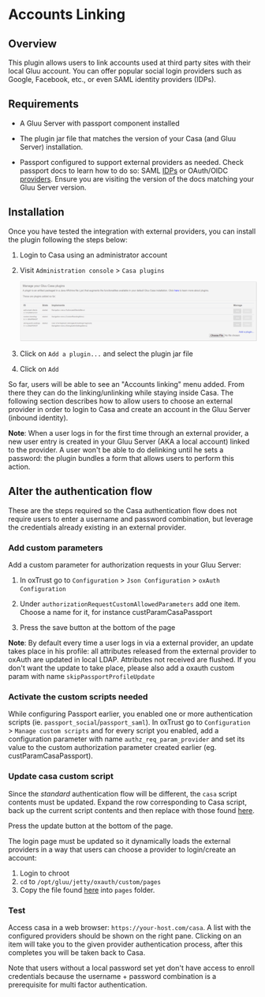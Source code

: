 # Accounts Linking
## Overview
This plugin allows users to link accounts used at third party sites with their local Gluu account. You can offer popular social login providers such as Google, Facebook, etc., or even SAML identity providers (IDPs).

## Requirements

- A Gluu Server with passport component installed

- The plugin jar file that matches the version of your Casa (and Gluu Server) installation.

- Passport configured to support external providers as needed. Check passport docs to learn how to do so: SAML [IDPs](https://www.gluu.org/docs/ce/authn-guide/inbound-saml-passport/) or OAuth/OIDC [providers](https://www.gluu.org/docs/ce/authn-guide/passport/). Ensure you are visiting the version of the docs matching your Gluu Server version.

## Installation

Once you have tested the integration with external providers, you can install the plugin following the steps below:

1. Login to Casa using an administrator account

1. Visit `Administration console` > `Casa plugins`

    ![plugins page](../img/plugins/plugins314.png)

1. Click on `Add a plugin...` and select the plugin jar file

1. Click on `Add` 

So far, users will be able to see an "Accounts linking" menu added. From there they can do the linking/unlinking while staying inside Casa. The following section describes how to allow users to choose an external provider in order to login to Casa and create an account in the Gluu Server (inbound identity).

**Note**: When a user logs in for the first time through an external provider, a new user entry is created in your Gluu Server (AKA a local account) linked to the provider. A user won't be able to do delinking until he sets a password: the plugin bundles a form that allows users to perform this action.

## Alter the authentication flow

These are the steps required so the Casa authentication flow does not require users to enter a username and password combination, but leverage the credentials already existing in an external provider.

### Add custom parameters

Add a custom parameter for authorization requests in your Gluu Server: 

1. In oxTrust go to `Configuration` > `Json Configuration` > `oxAuth Configuration`

1. Under `authorizationRequestCustomAllowedParameters` add one item. Choose a name for it, for instance custParamCasaPassport

1. Press the save button at the bottom of the page

**Note**: By default every time a user logs in via a external provider, an update takes place in his profile: all attributes
released from the external provider to oxAuth are updated in local LDAP. Attributes not received are flushed. If you don't
want the update to take place, please also add a oxauth custom param with name `skipPassportProfileUpdate`

### Activate the custom scripts needed

While configuring Passport earlier, you enabled one or more authentication scripts (ie. `passport_social`/`passport_saml`). In oxTrust go to `Configuration` > `Manage custom scripts` and for every script you enabled, add a configuration parameter with name `authz_req_param_provider` and set its value to the custom authorization parameter created earlier (eg. custParamCasaPassport).

### Update casa custom script

Since the *standard* authentication flow will be different, the `casa` script contents must be updated. Expand the row corresponding to Casa script, back up the current script contents and then replace with those found [here](https://github.com/GluuFederation/casa-ee-plugins/raw/master/account-linking/extras/casa.py).

Press the update button at the bottom of the page.

The login page must be updated so it dynamically loads the external providers in a way that users can choose a provider to login/create an account:

1. Login to chroot
1. `cd` to `/opt/gluu/jetty/oxauth/custom/pages`
1. Copy the file found [here](https://github.com/GluuFederation/casa-ee-plugins/raw/master/account-linking/extras/casa.xhtml) into `pages` folder.

### Test

Access casa in a web browser: `https://your-host.com/casa`. A list with the configured providers should be shown on the right pane. Clicking on an item will take you to the given provider authentication process, after this completes you will be taken back to Casa.

Note that users without a local password set yet don't have access to enroll credentials because the username + password combination is  a prerequisite for multi factor authentication.
